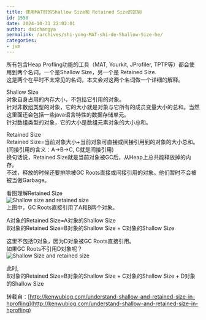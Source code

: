 ```yaml
---
title: 使用MAT时的Shallow Size和 Retained Size的区别
id: 1550
date: 2024-10-31 22:02:01
author: daichangya
permalink: /archives/shi-yong-MAT-shi-de-Shallow-Size-he/
categories:
- jvm
---
```


所有包含Heap Profling功能的工具（MAT, Yourkit, JProfiler, TPTP等）都会使用到两个名词，一个是Shallow Size，另一个是 Retained Size.  
这是两个在平时不太常见的名词，本文会对这两个名词做一个详细的解释。

Shallow Size  
对象自身占用的内存大小，不包括它引用的对象。  
针对非数组类型的对象，它的大小就是对象与它所有的成员变量大小的总和。当然这里面还会包括一些java语言特性的数据存储单元。  
针对数组类型的对象，它的大小是数组元素对象的大小总和。

Retained Size  
Retained Size=当前对象大小+当前对象可直接或间接引用到的对象的大小总和。(间接引用的含义：A->B->C, C就是间接引用)  
换句话说，Retained Size就是当前对象被GC后，从Heap上总共能释放掉的内存。  
不过，释放的时候还要排除被GC Roots直接或间接引用的对象。他们暂时不会被被当做Garbage。

看图理解Retained Size  
![Shallow size and retained size](http://pic.yupoo.com/kenwug/AX15U96P/4DEzc.png)  
上图中，GC Roots直接引用了A和B两个对象。

A对象的Retained Size=A对象的Shallow Size  
B对象的Retained Size=B对象的Shallow Size + C对象的Shallow Size

这里不包括D对象，因为D对象被GC Roots直接引用。  
如果GC Roots不引用D对象呢？  
![Shallow Size and retained size](http://pic.yupoo.com/kenwug/AX15V1mt/rgUkr.png)

此时,  
B对象的Retained Size=B对象的Shallow Size + C对象的Shallow Size + D对象的Shallow Size

转载自：[http://kenwublog.com/understand-shallow-and-retained-size-in-hprofling](http://kenwublog.com/understand-shallow-and-retained-size-in-hprofling)